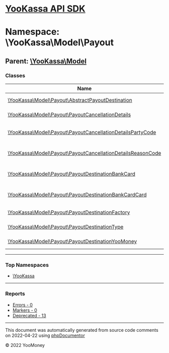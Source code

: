 # [YooKassa API SDK](../home.md)

# Namespace: \YooKassa\Model\Payout

## Parent: [\YooKassa\Model](../namespaces/yookassa-model.md)

### Classes

| Name | Summary |
| ---- | ------- |
| [\YooKassa\Model\Payout\AbstractPayoutDestination](../classes/YooKassa-Model-Payout-AbstractPayoutDestination.md) | Данные используемые для создания метода оплаты. |
| [\YooKassa\Model\Payout\PayoutCancellationDetails](../classes/YooKassa-Model-Payout-PayoutCancellationDetails.md) | PayoutCancellationDetails - Комментарий к отмене выплаты |
| [\YooKassa\Model\Payout\PayoutCancellationDetailsPartyCode](../classes/YooKassa-Model-Payout-PayoutCancellationDetailsPartyCode.md) | PayoutCancellationDetailsPartyCode - Возможные инициаторы отмены выплаты |
| [\YooKassa\Model\Payout\PayoutCancellationDetailsReasonCode](../classes/YooKassa-Model-Payout-PayoutCancellationDetailsReasonCode.md) | PayoutCancellationDetailsReasonCode - Возможные причины отмены выплаты |
| [\YooKassa\Model\Payout\PayoutDestinationBankCard](../classes/YooKassa-Model-Payout-PayoutDestinationBankCard.md) | PaymentDataBankCard Платежные данные для проведения оплаты при помощи банковской карты |
| [\YooKassa\Model\Payout\PayoutDestinationBankCardCard](../classes/YooKassa-Model-Payout-PayoutDestinationBankCardCard.md) | Данные банковской карты Необходим при оплате PCI-DSS данными. |
| [\YooKassa\Model\Payout\PayoutDestinationFactory](../classes/YooKassa-Model-Payout-PayoutDestinationFactory.md) | Фабрика создания объекта платежных методов из массива |
| [\YooKassa\Model\Payout\PayoutDestinationType](../classes/YooKassa-Model-Payout-PayoutDestinationType.md) | PayoutDestinationType - Виды выплат |Код|Описание| --- | --- |yoo_money|Выплата в кошелек ЮMoney| |bank_card|Выплата на произвольную банковскую карту| |
| [\YooKassa\Model\Payout\PayoutDestinationYooMoney](../classes/YooKassa-Model-Payout-PayoutDestinationYooMoney.md) | Класс, описывающий метод оплаты, при оплате через ЮMoney |

---

### Top Namespaces

* [\YooKassa](../namespaces/yookassa.md)

---

### Reports
* [Errors - 0](../reports/errors.md)
* [Markers - 0](../reports/markers.md)
* [Deprecated - 13](../reports/deprecated.md)

---

This document was automatically generated from source code comments on 2022-04-22 using [phpDocumentor](http://www.phpdoc.org/)

&copy; 2022 YooMoney
